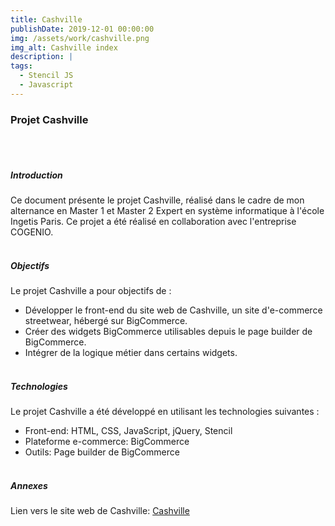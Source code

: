 ```yaml
---
title: Cashville
publishDate: 2019-12-01 00:00:00
img: /assets/work/cashville.png
img_alt: Cashville index
description: |
tags:
  - Stencil JS
  - Javascript
---
```


### Projet Cashville
<br><br>

##### Introduction
Ce document présente le projet Cashville, réalisé dans le cadre de mon alternance en Master 1 et Master 2 Expert en système informatique à l'école Ingetis Paris. Ce projet a été réalisé en collaboration avec l'entreprise COGENIO.
<br><br>

##### Objectifs
Le projet Cashville a pour objectifs de :
- Développer le front-end du site web de Cashville, un site d'e-commerce streetwear, hébergé sur BigCommerce.
- Créer des widgets BigCommerce utilisables depuis le page builder de BigCommerce.
- Intégrer de la logique métier dans certains widgets.
<br><br>

##### Technologies
Le projet Cashville a été développé en utilisant les technologies suivantes :
- Front-end: HTML, CSS, JavaScript, jQuery, Stencil
- Plateforme e-commerce: BigCommerce
- Outils: Page builder de BigCommerce
<br><br>

##### Annexes
Lien vers le site web de Cashville: [Cashville](https://www.cashville.fr/)
